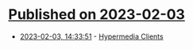 # [Published on 2023-02-03](index.md)

* [2023-02-03, 14:33:51](https://lobste.rs/s/nsnzb5/hypermedia_clients) - [Hypermedia Clients](https://htmx.org/essays/hypermedia-clients/)

